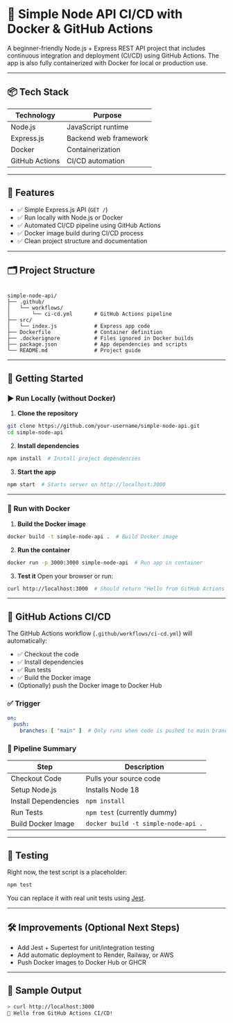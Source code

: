 # 🚀 Simple Node API CI/CD with Docker & GitHub Actions

A beginner-friendly Node.js + Express REST API project that includes continuous integration and deployment (CI/CD) using GitHub Actions. The app is also fully containerized with Docker for local or production use.

---

## 📦 Tech Stack

| Technology     | Purpose                           |
|----------------|------------------------------------|
| Node.js        | JavaScript runtime                 |
| Express.js     | Backend web framework              |
| Docker         | Containerization                   |
| GitHub Actions | CI/CD automation                   |

---

## 🧰 Features

- ✅ Simple Express.js API (`GET /`)
- ✅ Run locally with Node.js or Docker
- ✅ Automated CI/CD pipeline using GitHub Actions
- ✅ Docker image build during CI/CD process
- ✅ Clean project structure and documentation

---

## 🗂 Project Structure

```

simple-node-api/
├── .github/
│   └── workflows/
│       └── ci-cd.yml       # GitHub Actions pipeline
├── src/
│   └── index.js            # Express app code
├── Dockerfile              # Container definition
├── .dockerignore           # Files ignored in Docker builds
├── package.json            # App dependencies and scripts
└── README.md               # Project guide

````

---

## 🚀 Getting Started

### ▶️ Run Locally (without Docker)

1. **Clone the repository**
```bash
git clone https://github.com/your-username/simple-node-api.git
cd simple-node-api
````

2. **Install dependencies**

```bash
npm install  # Install project dependencies
```

3. **Start the app**

```bash
npm start  # Starts server on http://localhost:3000
```

---

### 🐳 Run with Docker

1. **Build the Docker image**

```bash
docker build -t simple-node-api .  # Build Docker image
```

2. **Run the container**

```bash
docker run -p 3000:3000 simple-node-api  # Run app in container
```

3. **Test it**
   Open your browser or run:

```bash
curl http://localhost:3000  # Should return "Hello from GitHub Actions CI/CD!"
```

---

## 🤖 GitHub Actions CI/CD

The GitHub Actions workflow (`.github/workflows/ci-cd.yml`) will automatically:

* ✅ Checkout the code
* ✅ Install dependencies
* ✅ Run tests
* ✅ Build the Docker image
* (Optionally) push the Docker image to Docker Hub

### ✅ Trigger

```yaml
on:
  push:
    branches: [ "main" ]  # Only runs when code is pushed to main branch
```

### 🔁 Pipeline Summary

| Step                 | Description                         |
| -------------------- | ----------------------------------- |
| Checkout Code        | Pulls your source code              |
| Setup Node.js        | Installs Node 18                    |
| Install Dependencies | `npm install`                       |
| Run Tests            | `npm test` (currently dummy)        |
| Build Docker Image   | `docker build -t simple-node-api .` |

---

## 🧪 Testing

Right now, the test script is a placeholder:

```bash
npm test
```

You can replace it with real unit tests using [Jest](https://jestjs.io/).

---

## 🛠 Improvements (Optional Next Steps)

* Add Jest + Supertest for unit/integration testing
* Add automatic deployment to Render, Railway, or AWS
* Push Docker images to Docker Hub or GHCR

---

## 📸 Sample Output

```bash
> curl http://localhost:3000
🚀 Hello from GitHub Actions CI/CD!
```

